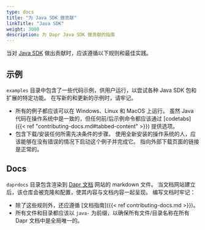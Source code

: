 ```yaml
---
type: docs
title: "为 Java SDK 做贡献"
linkTitle: "Java SDK"
weight: 3000
description: 为 Dapr Java SDK 做贡献的指南
---
```


当对 [Java SDK](https://github.com/dapr/java-sdk) 做出贡献时，应该遵循以下规则和最佳实践。

## 示例

`examples` 目录中包含了一些代码示例，供用户运行，以尝试各种 Java SDK 包和扩展的特定功能。 在写新的和更新的示例时，请牢记。

- 所有的例子都应该可以在 Windows、Linux 和 MacOS 上运行。 虽然 Java 代码在操作系统中是一致的，但任何前/后示例命令都应该通过 [codetabs]({{< ref "contributing-docs.md#tabbed-content" >}}) 提供选项。
- 包含下载/安装任何所需先决条件的步骤。 使用全新安装的操作系统的人，应该能够在没有错误的情况下启动这个例子并完成它。 指向外部下载页面的链接是正常的。

## Docs

`daprdocs` 目录包含渲染到 [Dapr 文档](https://docs.dapr.io) 网站的 markdown 文件。 当文档网站建立后，该仓库会被克隆和配置，使其内容与文档内容一起呈现。 编写文档时牢记：

   - 除了这些规则外，还应遵循 [文档指南]({{< ref contributing-docs.md >}})。
   - 所有文件和目录都应该以 `java-` 为前缀，以确保所有文件/目录名称在所有 Dapr 文档中是全局唯一的。
